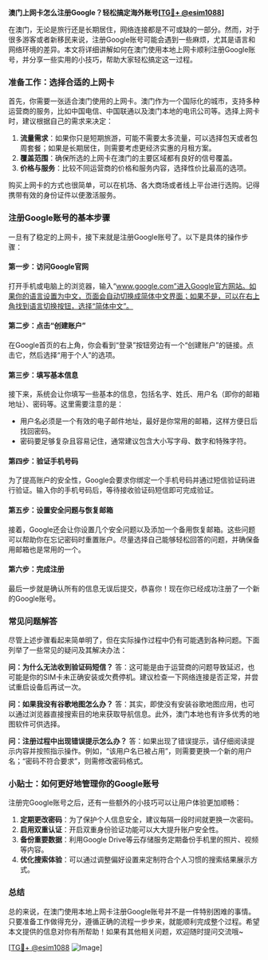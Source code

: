 **澳门上网卡怎么注册Google？轻松搞定海外账号[[TG💪+ @esim1088](https://t.me/s/esim1088)]**

在澳门，无论是旅行还是长期居住，网络连接都是不可或缺的一部分。然而，对于很多游客或者新移民来说，注册Google账号可能会遇到一些麻烦，尤其是语言和网络环境的差异。本文将详细讲解如何在澳门使用本地上网卡顺利注册Google账号，并分享一些实用的小技巧，帮助大家轻松搞定这一过程。

### 准备工作：选择合适的上网卡

首先，你需要一张适合澳门使用的上网卡。澳门作为一个国际化的城市，支持多种运营商的服务，比如中国电信、中国联通以及澳门本地的电讯公司等。选择上网卡时，建议根据自己的需求来决定：

1. **流量需求**：如果你只是短期旅游，可能不需要太多流量，可以选择包天或者包周套餐；如果是长期居住，则需要考虑更经济实惠的月租方案。
2. **覆盖范围**：确保所选的上网卡在澳门的主要区域都有良好的信号覆盖。
3. **价格与服务**：比较不同运营商的价格和服务内容，选择性价比最高的选项。

购买上网卡的方式也很简单，可以在机场、各大商场或者线上平台进行选购。记得携带有效的身份证件以便激活服务。

### 注册Google账号的基本步骤

一旦有了稳定的上网卡，接下来就是注册Google账号了。以下是具体的操作步骤：

#### 第一步：访问Google官网

打开手机或电脑上的浏览器，输入“www.google.com”进入Google官方网站。如果你的语言设置为中文，页面会自动切换成简体中文界面；如果不是，可以在右上角找到语言切换按钮，选择“简体中文”。

#### 第二步：点击“创建账户”

在Google首页的右上角，你会看到“登录”按钮旁边有一个“创建账户”的链接。点击它，然后选择“用于个人”的选项。

#### 第三步：填写基本信息

接下来，系统会让你填写一些基本的信息，包括名字、姓氏、用户名（即你的邮箱地址）、密码等。这里需要注意的是：

- 用户名必须是一个有效的电子邮件地址，最好是你常用的邮箱，这样方便日后找回密码。
- 密码要足够复杂且容易记住，通常建议包含大小写字母、数字和特殊字符。

#### 第四步：验证手机号码

为了提高账户的安全性，Google会要求你绑定一个手机号码并通过短信验证码进行验证。输入你的手机号码后，等待接收验证码短信即可完成验证。

#### 第五步：设置安全问题与恢复邮箱

接着，Google还会让你设置几个安全问题以及添加一个备用恢复邮箱。这些问题可以帮助你在忘记密码时重置账户。尽量选择自己能够轻松回答的问题，并确保备用邮箱也是常用的一个。

#### 第六步：完成注册

最后一步就是确认所有的信息无误后提交，恭喜你！现在你已经成功注册了一个新的Google账号。

### 常见问题解答

尽管上述步骤看起来简单明了，但在实际操作过程中仍有可能遇到各种问题。下面列举了一些常见的疑问及其解决办法：

**问：为什么无法收到验证码短信？**
答：这可能是由于运营商的问题导致延迟，也可能是你的SIM卡未正确安装或欠费停机。建议检查一下网络连接是否正常，并尝试重启设备后再试一次。

**问：如果我没有谷歌地图怎么办？**
答：其实，即使没有安装谷歌地图应用，也可以通过浏览器直接搜索目的地来获取导航信息。此外，澳门本地也有许多优秀的地图软件可供选择。

**问：注册过程中出现错误提示怎么办？**
答：如果出现了错误提示，请仔细阅读提示内容并按照指示操作。例如，“该用户名已被占用”，则需要更换一个新的用户名；“密码不符合要求”，则需修改密码格式。

### 小贴士：如何更好地管理你的Google账号

注册完Google账号之后，还有一些额外的小技巧可以让用户体验更加顺畅：

1. **定期更改密码**：为了保护个人信息安全，建议每隔一段时间就更换一次密码。
2. **启用双重认证**：开启双重身份验证功能可以大大提升账户安全性。
3. **备份重要数据**：利用Google Drive等云存储服务定期备份手机里的照片、视频等内容。
4. **优化搜索体验**：可以通过调整偏好设置来定制符合个人习惯的搜索结果展示方式。

### 总结

总的来说，在澳门使用本地上网卡注册Google账号并不是一件特别困难的事情。只要准备工作做得充分，遵循正确的流程一步步来，就能顺利完成整个过程。希望本文提供的信息对你有所帮助！如果有其他相关问题，欢迎随时提问交流哦~

[[TG💪+ @esim1088](https://t.me/s/esim1088) ![Image](https://i.postimg.cc/4NQfJmqS/Snipaste-2025-05-13-00-14-12.png)]